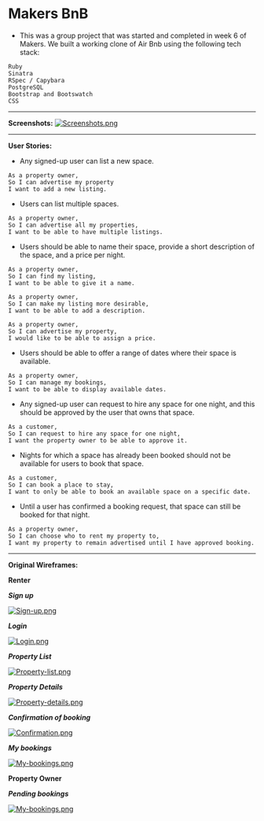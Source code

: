 # Makers BnB

* This was a group project that was started and completed in week 6 of Makers. We built a working clone of Air Bnb using the following tech stack:

```
Ruby
Sinatra
RSpec / Capybara
PostgreSQL
Bootstrap and Bootswatch
CSS
```
-----
**Screenshots:**
[![Screenshots.png](http://i68.tinypic.com/db795.png)](http://tinypic.com/r/db795/9)

-----
**User Stories:**


* Any signed-up user can list a new space.

```
As a property owner,
So I can advertise my property
I want to add a new listing.
```

* Users can list multiple spaces.

```
As a property owner,
So I can advertise all my properties,
I want to be able to have multiple listings.
```

* Users should be able to name their space, provide a short description of the space, and a price per night.

```
As a property owner,
So I can find my listing,
I want to be able to give it a name.
```
```
As a property owner,
So I can make my listing more desirable,
I want to be able to add a description.
```
```
As a property owner,
So I can advertise my property,
I would like to be able to assign a price.
```

* Users should be able to offer a range of dates where their space is available.

```
As a property owner,
So I can manage my bookings,
I want to be able to display available dates.
```

* Any signed-up user can request to hire any space for one night, and this should be approved by the user that owns that space.

```
As a customer,
So I can request to hire any space for one night,
I want the property owner to be able to approve it.
```

* Nights for which a space has already been booked should not be available for users to book that space.

```
As a customer,
So I can book a place to stay,
I want to only be able to book an available space on a specific date.
```

* Until a user has confirmed a booking request, that space can still be booked for that night.

```
As a property owner,
So I can choose who to rent my property to,
I want my property to remain advertised until I have approved booking.
```

-----
**Original Wireframes:**

**Renter**

***Sign up***

[![Sign-up.png](http://i67.tinypic.com/2whnsl5.png)](http://tinypic.com/r/2whnsl5/9)

***Login***

[![Login.png](http://i63.tinypic.com/xdigbt.png)](http://tinypic.com/r/xdigbt/9)

***Property List***

[![Property-list.png](http://i65.tinypic.com/24ottfl.png)](http://tinypic.com/r/24ottfl/9)

***Property Details***

[![Property-details.png](http://i64.tinypic.com/qpjrs9.png)](http://tinypic.com/r/qpjrs9/9)

***Confirmation of booking***

[![Confirmation.png](http://i65.tinypic.com/2s8l577.png)](http://tinypic.com/r/2s8l577/9)

***My bookings***

[![My-bookings.png](http://i66.tinypic.com/8xrhnl.png)](http://tinypic.com/r/8xrhnl/9)

**Property Owner**

***Pending bookings***

[![My-bookings.png](http://i65.tinypic.com/vs0xv5.png)](http://tinypic.com/r/vs0xv5/9)







